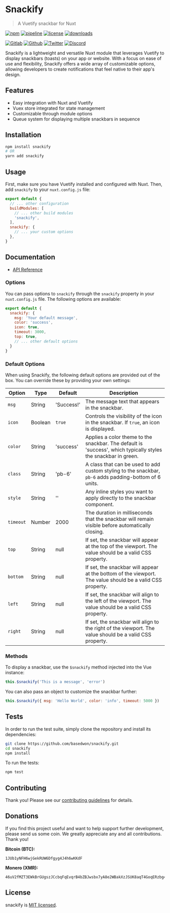 # Snackify

> A Vuetify snackbar for Nuxt

[![npm](https://img.shields.io/npm/v/snackify?style=flat&logo=npm)](https://www.npmjs.com/package/snackify)
[![pipeline](https://gitlab.com/frenware/utils/snackify/badges/master/pipeline.svg)](https://gitlab.com/frenware/utils/snackify/-/pipelines)
[![license](https://img.shields.io/npm/l/snackify)](https://gitlab.com/frenware/utils/snackify/-/blob/master/LICENSE)
[![downloads](https://img.shields.io/npm/dw/snackify)](https://www.npmjs.com/package/snackify) 

[![Gitlab](https://img.shields.io/badge/Gitlab%20-%20?logo=gitlab&color=%23383a40)](https://gitlab.com/frenware/utils/snackify)
[![Github](https://img.shields.io/badge/Github%20-%20?logo=github&color=%23383a40)](https://github.com/basedwon/snackify)
[![Twitter](https://img.shields.io/badge/@basdwon%20-%20?logo=twitter&color=%23383a40)](https://twitter.com/basdwon)
[![Discord](https://img.shields.io/badge/Basedwon%20-%20?logo=discord&color=%23383a40)](https://discordapp.com/users/basedwon)

Snackify is a lightweight and versatile Nuxt module that leverages Vuetify to display snackbars (toasts) on your app or website. With a focus on ease of use and flexibility, Snackify offers a wide array of customizable options, allowing developers to create notifications that feel native to their app's design.

## Features

- Easy integration with Nuxt and Vuetify
- Vuex store integrated for state management
- Customizable through module options
- Queue system for displaying multiple snackbars in sequence

## Installation

```bash
npm install snackify
# OR
yarn add snackify
```

## Usage

First, make sure you have Vuetify installed and configured with Nuxt. Then, add `snackify` to your `nuxt.config.js` file:

```js
export default {
  // ... other configuration
  buildModules: [
    // ... other build modules
    'snackify',
  ],
  snackify: {
    // ... your custom options
  },
}
```

## Documentation

- [API Reference](/docs/api.md)

### Options

You can pass options to `snackify` through the `snackify` property in your `nuxt.config.js` file. The following options are available:

```js
export default {
  snackify: {
    msg: 'Your default message',
    color: 'success',
    icon: true,
    timeout: 3000,
    top: true,
    // ... other default options
  }
}
```

### Default Options

When using Snackify, the following default options are provided out of the box. You can override these by providing your own settings:

| Option   | Type    | Default   | Description                                                                                                      |
|----------|---------|-----------|------------------------------------------------------------------------------------------------------------------|
| `msg`    | String  | 'Success!'| The message text that appears in the snackbar.                                                                   |
| `icon`   | Boolean | `true`    | Controls the visibility of the icon in the snackbar. If `true`, an icon is displayed.                            |
| `color`  | String  | 'success' | Applies a color theme to the snackbar. The default is 'success', which typically styles the snackbar in green.   |
| `class`  | String  | 'pb-6'    | A class that can be used to add custom styling to the snackbar, `pb-6` adds padding-bottom of 6 units.           |
| `style`  | String  | ''        | Any inline styles you want to apply directly to the snackbar component.                                          |
| `timeout`| Number  | 2000      | The duration in milliseconds that the snackbar will remain visible before automatically closing.                 |
| `top`    | String  | null      | If set, the snackbar will appear at the top of the viewport. The value should be a valid CSS property.          |
| `bottom` | String  | null      | If set, the snackbar will appear at the bottom of the viewport. The value should be a valid CSS property.       |
| `left`   | String  | null      | If set, the snackbar will align to the left of the viewport. The value should be a valid CSS property.          |
| `right`  | String  | null      | If set, the snackbar will align to the right of the viewport. The value should be a valid CSS property.         |

### Methods

To display a snackbar, use the `$snackify` method injected into the Vue instance:

```js
this.$snackify('This is a message', 'error')
```

You can also pass an object to customize the snackbar further:

```js
this.$snackify({ msg: 'Hello World', color: 'info', timeout: 5000 })
```

## Tests

In order to run the test suite, simply clone the repository and install its dependencies:

```sh
git clone https://github.com/basedwon/snackify.git
cd snackify
npm install
```

To run the tests:

```sh
npm test
```

## Contributing

Thank you! Please see our [contributing guidelines](/docs/contributing.md) for details.

## Donations

If you find this project useful and want to help support further development, please send us some coin. We greatly appreciate any and all contributions. Thank you!

**Bitcoin (BTC):**
```
1JUb1yNFH6wjGekRUW6Dfgyg4J4h6wKKdF
```

**Monero (XMR):**
```
46uV2fMZT3EWkBrGUgszJCcbqFqEvqrB4bZBJwsbx7yA8e2WBakXzJSUK8aqT4GoqERzbg4oKT2SiPeCgjzVH6VpSQ5y7KQ
```

## License

snackify is [MIT licensed](https://gitlab.com/frenware/utils/snackify/-/blob/master/LICENSE).

